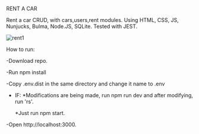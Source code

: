 RENT A CAR

Rent a car CRUD, with cars,users,rent modules. Using HTML, CSS, JS, Nunjucks, Bulma, Node.JS, SQLite. Tested with JEST.



![rent1](https://user-images.githubusercontent.com/106626992/221711974-d43f7b36-b40f-4740-98ba-43a75bda769a.png)

How to run:

 -Download repo.

 -Run npm install

 -Copy .env.dist in the same directory and change it name to .env

 - IF:
   *Modifications are being made, run npm run dev and after modifying, run 'rs'.
   
   *Just run npm start.
  
 -Open http://localhost:3000.

